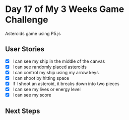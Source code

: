 # Day 17 of My 3 Weeks Game Challenge

Asteroids game using P5.js

## User Stories

- [x] I can see my ship in the middle of the canvas
- [x] I can see randomly placed asteroids
- [x] I can control my ship using my arrow keys
- [x] I can shoot by hitting space
- [x] If I shoot an asteroid, it breaks down into two pieces
- [x] I can see my lives or energy level
- [x] I can see my score

## Next Steps
